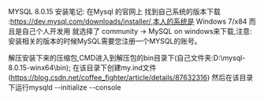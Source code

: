 MYSQL 8.0.15 安装笔记:
在Mysql 的官网上 找到自己系统的版本下载 :https://dev.mysql.com/downloads/installer/,本人的系统是 Windows 7/x84 而且是自己个人开发用 就选择了 community -> MySQL on windows来下载,注意:安装相关的版本的时候MySQL需要您注册一个MYSQL的账号。



解压安装下来的压缩包,CMD进入到解压包的bin目录下(自己文件夹:D:\mysql-8.0.15-winx64\bin);    在该目录下创建my.ind文件(https://blog.csdn.net/coffee_fighter/article/details/87632316)
然后在该目录下运行mysqld --initialize --console
